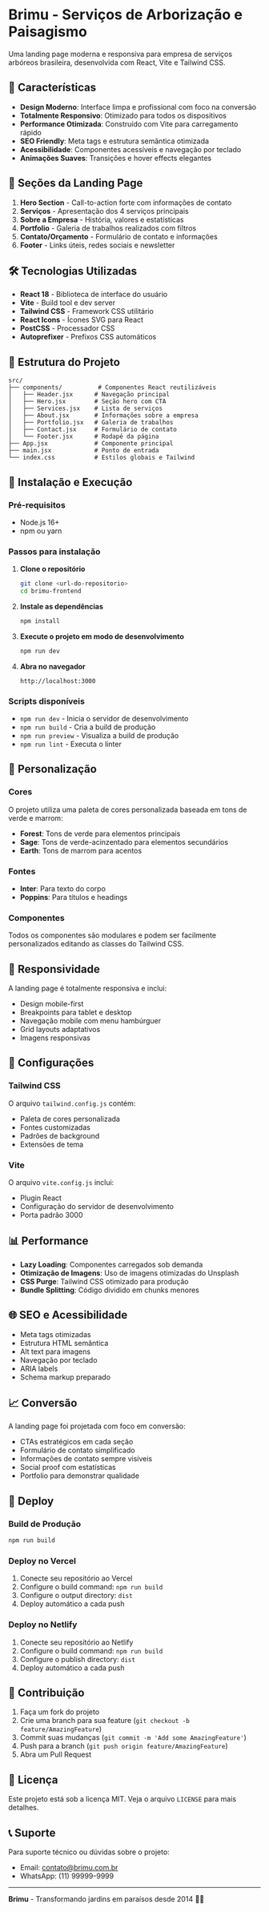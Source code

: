# Brimu - Serviços de Arborização e Paisagismo

Uma landing page moderna e responsiva para empresa de serviços arbóreos brasileira, desenvolvida com React, Vite e Tailwind CSS.

## 🚀 Características

- **Design Moderno**: Interface limpa e profissional com foco na conversão
- **Totalmente Responsivo**: Otimizado para todos os dispositivos
- **Performance Otimizada**: Construído com Vite para carregamento rápido
- **SEO Friendly**: Meta tags e estrutura semântica otimizada
- **Acessibilidade**: Componentes acessíveis e navegação por teclado
- **Animações Suaves**: Transições e hover effects elegantes

## 🎨 Seções da Landing Page

1. **Hero Section** - Call-to-action forte com informações de contato
2. **Serviços** - Apresentação dos 4 serviços principais
3. **Sobre a Empresa** - História, valores e estatísticas
4. **Portfolio** - Galeria de trabalhos realizados com filtros
5. **Contato/Orçamento** - Formulário de contato e informações
6. **Footer** - Links úteis, redes sociais e newsletter

## 🛠️ Tecnologias Utilizadas

- **React 18** - Biblioteca de interface do usuário
- **Vite** - Build tool e dev server
- **Tailwind CSS** - Framework CSS utilitário
- **React Icons** - Ícones SVG para React
- **PostCSS** - Processador CSS
- **Autoprefixer** - Prefixos CSS automáticos

## 📁 Estrutura do Projeto

```
src/
├── components/          # Componentes React reutilizáveis
│   ├── Header.jsx      # Navegação principal
│   ├── Hero.jsx        # Seção hero com CTA
│   ├── Services.jsx    # Lista de serviços
│   ├── About.jsx       # Informações sobre a empresa
│   ├── Portfolio.jsx   # Galeria de trabalhos
│   ├── Contact.jsx     # Formulário de contato
│   └── Footer.jsx      # Rodapé da página
├── App.jsx             # Componente principal
├── main.jsx            # Ponto de entrada
└── index.css           # Estilos globais e Tailwind
```

## 🚀 Instalação e Execução

### Pré-requisitos
- Node.js 16+ 
- npm ou yarn

### Passos para instalação

1. **Clone o repositório**
   ```bash
   git clone <url-do-repositorio>
   cd brimu-frontend
   ```

2. **Instale as dependências**
   ```bash
   npm install
   ```

3. **Execute o projeto em modo de desenvolvimento**
   ```bash
   npm run dev
   ```

4. **Abra no navegador**
   ```
   http://localhost:3000
   ```

### Scripts disponíveis

- `npm run dev` - Inicia o servidor de desenvolvimento
- `npm run build` - Cria a build de produção
- `npm run preview` - Visualiza a build de produção
- `npm run lint` - Executa o linter

## 🎨 Personalização

### Cores
O projeto utiliza uma paleta de cores personalizada baseada em tons de verde e marrom:

- **Forest**: Tons de verde para elementos principais
- **Sage**: Tons de verde-acinzentado para elementos secundários  
- **Earth**: Tons de marrom para acentos

### Fontes
- **Inter**: Para texto do corpo
- **Poppins**: Para títulos e headings

### Componentes
Todos os componentes são modulares e podem ser facilmente personalizados editando as classes do Tailwind CSS.

## 📱 Responsividade

A landing page é totalmente responsiva e inclui:
- Design mobile-first
- Breakpoints para tablet e desktop
- Navegação mobile com menu hambúrguer
- Grid layouts adaptativos
- Imagens responsivas

## 🔧 Configurações

### Tailwind CSS
O arquivo `tailwind.config.js` contém:
- Paleta de cores personalizada
- Fontes customizadas
- Padrões de background
- Extensões de tema

### Vite
O arquivo `vite.config.js` inclui:
- Plugin React
- Configuração do servidor de desenvolvimento
- Porta padrão 3000

## 📊 Performance

- **Lazy Loading**: Componentes carregados sob demanda
- **Otimização de Imagens**: Uso de imagens otimizadas do Unsplash
- **CSS Purge**: Tailwind CSS otimizado para produção
- **Bundle Splitting**: Código dividido em chunks menores

## 🌐 SEO e Acessibilidade

- Meta tags otimizadas
- Estrutura HTML semântica
- Alt text para imagens
- Navegação por teclado
- ARIA labels
- Schema markup preparado

## 📈 Conversão

A landing page foi projetada com foco em conversão:
- CTAs estratégicos em cada seção
- Formulário de contato simplificado
- Informações de contato sempre visíveis
- Social proof com estatísticas
- Portfolio para demonstrar qualidade

## 🚀 Deploy

### Build de Produção
```bash
npm run build
```

### Deploy no Vercel
1. Conecte seu repositório ao Vercel
2. Configure o build command: `npm run build`
3. Configure o output directory: `dist`
4. Deploy automático a cada push

### Deploy no Netlify
1. Conecte seu repositório ao Netlify
2. Configure o build command: `npm run build`
3. Configure o publish directory: `dist`
4. Deploy automático a cada push

## 🤝 Contribuição

1. Faça um fork do projeto
2. Crie uma branch para sua feature (`git checkout -b feature/AmazingFeature`)
3. Commit suas mudanças (`git commit -m 'Add some AmazingFeature'`)
4. Push para a branch (`git push origin feature/AmazingFeature`)
5. Abra um Pull Request

## 📄 Licença

Este projeto está sob a licença MIT. Veja o arquivo `LICENSE` para mais detalhes.

## 📞 Suporte

Para suporte técnico ou dúvidas sobre o projeto:
- Email: contato@brimu.com.br
- WhatsApp: (11) 99999-9999

---

**Brimu** - Transformando jardins em paraísos desde 2014 🌳✨
